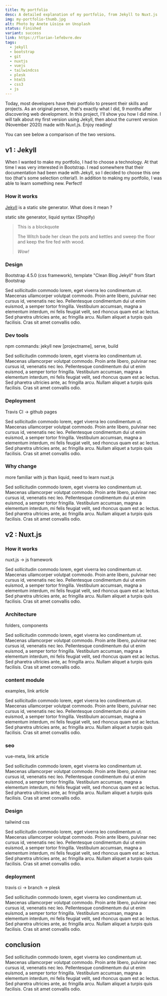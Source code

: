 ```yaml
---
title: My portfolio
desc: A detailed explanation of my portfolio, from Jekyll to Nuxt.js
img: my-portfolio-thumb.jpg
alt: Photo by Anete Lūsiņa on Unsplash
status: Finished
variant: success
link: https://florian-lefebvre.dev
tags:
  - jekyll
  - bootstrap
  - git
  - nuxtjs
  - vuejs
  - tailwindcss
  - plesk
  - html5
  - css3
  - js
---
```



Today, most developers have their portfolio to present their skills and projects. As an original person, that's exactly what I did, 9 months after discovering web development. In this project, I'll show you how I did mine. I will talk about my first version using Jekyll, then about the current version (November 2020) made with Nuxt.js. Enjoy reading!

You can see below a comparison of the two versions.

<image-comparator :folder="dir" leftImage="my-portfolio-old.png" rightImage="my-portfolio-new.png" leftLabel="Old (Bootstrap)" rightLabel="New (Tailwind Css)" leftalt="Old Bootstrap design" rightalt="New Tailwind Css design"></image-comparator>

## v1 : Jekyll

When I wanted to make my portfolio, I had to choose a technology. At that time I was very interested in Bootstrap. I read somewhere that their documentation had been made with Jekyll, so I decided to choose this one too (that's some selection criteria!). In addition to making my portfolio, I was able to learn something new. Perfect!

### How it works

[Jekyll](https://jekyllrb.com/) is a static site generator. What does it mean ?

static site generator, liquid syntax (Shopify)

> This is a blockquote
>
> The Witch bade her clean the pots and kettles and sweep the floor and keep the fire fed with wood.
>
> _Wow!_

### Design

Bootstrap 4.5.0 (css framework), template "Clean Blog Jekyll" from Start Bootstrap

Sed sollicitudin commodo lorem, eget viverra leo condimentum ut. Maecenas ullamcorper volutpat commodo. Proin ante libero, pulvinar nec cursus id, venenatis nec leo. Pellentesque condimentum dui ut enim euismod, a semper tortor fringilla. Vestibulum accumsan, magna a elementum interdum, mi felis feugiat velit, sed rhoncus quam est ac lectus. Sed pharetra ultricies ante, ac fringilla arcu. Nullam aliquet a turpis quis facilisis. Cras sit amet convallis odio.

### Dev tools

npm commands: jekyll new \[projectname\], serve, build

Sed sollicitudin commodo lorem, eget viverra leo condimentum ut. Maecenas ullamcorper volutpat commodo. Proin ante libero, pulvinar nec cursus id, venenatis nec leo. Pellentesque condimentum dui ut enim euismod, a semper tortor fringilla. Vestibulum accumsan, magna a elementum interdum, mi felis feugiat velit, sed rhoncus quam est ac lectus. Sed pharetra ultricies ante, ac fringilla arcu. Nullam aliquet a turpis quis facilisis. Cras sit amet convallis odio.

### Deployment

Travis CI -> github pages

Sed sollicitudin commodo lorem, eget viverra leo condimentum ut. Maecenas ullamcorper volutpat commodo. Proin ante libero, pulvinar nec cursus id, venenatis nec leo. Pellentesque condimentum dui ut enim euismod, a semper tortor fringilla. Vestibulum accumsan, magna a elementum interdum, mi felis feugiat velit, sed rhoncus quam est ac lectus. Sed pharetra ultricies ante, ac fringilla arcu. Nullam aliquet a turpis quis facilisis. Cras sit amet convallis odio.

### Why change

more familiar with js than liquid, need to learn nuxt.js

Sed sollicitudin commodo lorem, eget viverra leo condimentum ut. Maecenas ullamcorper volutpat commodo. Proin ante libero, pulvinar nec cursus id, venenatis nec leo. Pellentesque condimentum dui ut enim euismod, a semper tortor fringilla. Vestibulum accumsan, magna a elementum interdum, mi felis feugiat velit, sed rhoncus quam est ac lectus. Sed pharetra ultricies ante, ac fringilla arcu. Nullam aliquet a turpis quis facilisis. Cras sit amet convallis odio.

## v2 : Nuxt.js

### How it works

nuxt.js -> js framework

Sed sollicitudin commodo lorem, eget viverra leo condimentum ut. Maecenas ullamcorper volutpat commodo. Proin ante libero, pulvinar nec cursus id, venenatis nec leo. Pellentesque condimentum dui ut enim euismod, a semper tortor fringilla. Vestibulum accumsan, magna a elementum interdum, mi felis feugiat velit, sed rhoncus quam est ac lectus. Sed pharetra ultricies ante, ac fringilla arcu. Nullam aliquet a turpis quis facilisis. Cras sit amet convallis odio.

### Architecture

folders, components

Sed sollicitudin commodo lorem, eget viverra leo condimentum ut. Maecenas ullamcorper volutpat commodo. Proin ante libero, pulvinar nec cursus id, venenatis nec leo. Pellentesque condimentum dui ut enim euismod, a semper tortor fringilla. Vestibulum accumsan, magna a elementum interdum, mi felis feugiat velit, sed rhoncus quam est ac lectus. Sed pharetra ultricies ante, ac fringilla arcu. Nullam aliquet a turpis quis facilisis. Cras sit amet convallis odio.

### content module

examples, link article

Sed sollicitudin commodo lorem, eget viverra leo condimentum ut. Maecenas ullamcorper volutpat commodo. Proin ante libero, pulvinar nec cursus id, venenatis nec leo. Pellentesque condimentum dui ut enim euismod, a semper tortor fringilla. Vestibulum accumsan, magna a elementum interdum, mi felis feugiat velit, sed rhoncus quam est ac lectus. Sed pharetra ultricies ante, ac fringilla arcu. Nullam aliquet a turpis quis facilisis. Cras sit amet convallis odio.

### seo

vue-meta, link article

Sed sollicitudin commodo lorem, eget viverra leo condimentum ut. Maecenas ullamcorper volutpat commodo. Proin ante libero, pulvinar nec cursus id, venenatis nec leo. Pellentesque condimentum dui ut enim euismod, a semper tortor fringilla. Vestibulum accumsan, magna a elementum interdum, mi felis feugiat velit, sed rhoncus quam est ac lectus. Sed pharetra ultricies ante, ac fringilla arcu. Nullam aliquet a turpis quis facilisis. Cras sit amet convallis odio.

### Design

tailwind css

Sed sollicitudin commodo lorem, eget viverra leo condimentum ut. Maecenas ullamcorper volutpat commodo. Proin ante libero, pulvinar nec cursus id, venenatis nec leo. Pellentesque condimentum dui ut enim euismod, a semper tortor fringilla. Vestibulum accumsan, magna a elementum interdum, mi felis feugiat velit, sed rhoncus quam est ac lectus. Sed pharetra ultricies ante, ac fringilla arcu. Nullam aliquet a turpis quis facilisis. Cras sit amet convallis odio.

### deployment

travis ci -> branch -> plesk

Sed sollicitudin commodo lorem, eget viverra leo condimentum ut. Maecenas ullamcorper volutpat commodo. Proin ante libero, pulvinar nec cursus id, venenatis nec leo. Pellentesque condimentum dui ut enim euismod, a semper tortor fringilla. Vestibulum accumsan, magna a elementum interdum, mi felis feugiat velit, sed rhoncus quam est ac lectus. Sed pharetra ultricies ante, ac fringilla arcu. Nullam aliquet a turpis quis facilisis. Cras sit amet convallis odio.

## conclusion

Sed sollicitudin commodo lorem, eget viverra leo condimentum ut. Maecenas ullamcorper volutpat commodo. Proin ante libero, pulvinar nec cursus id, venenatis nec leo. Pellentesque condimentum dui ut enim euismod, a semper tortor fringilla. Vestibulum accumsan, magna a elementum interdum, mi felis feugiat velit, sed rhoncus quam est ac lectus. Sed pharetra ultricies ante, ac fringilla arcu. Nullam aliquet a turpis quis facilisis. Cras sit amet convallis odio.
